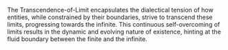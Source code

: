 

The Transcendence-of-Limit encapsulates the dialectical tension of how entities, while constrained by their boundaries, strive to transcend these limits, progressing towards the infinite. This continuous self-overcoming of limits results in the dynamic and evolving nature of existence, hinting at the fluid boundary between the finite and the infinite.
